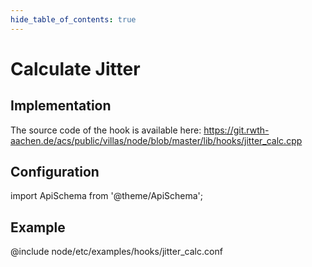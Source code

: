```yaml
---
hide_table_of_contents: true
---
```


# Calculate Jitter

## Implementation

The source code of the hook is available here:
https://git.rwth-aachen.de/acs/public/villas/node/blob/master/lib/hooks/jitter_calc.cpp

## Configuration

import ApiSchema from '@theme/ApiSchema';

<ApiSchema example pointer="#/components/schemas/jitter_calc" />

## Example

@include node/etc/examples/hooks/jitter_calc.conf
